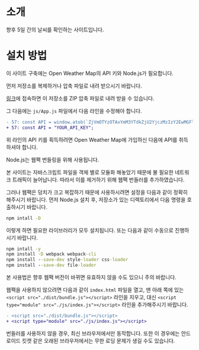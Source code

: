# 소개
향후 5일 간의 날씨를 확인하는 사이트입니다. 

# 설치 방법
이 사이트 구축에는 Open Weather Map의 API 키와 Node.js가 필요합니다. 

먼저 저장소를 복제하거나 압축 파일로 내려 받으시기 바랍니다.

<a href="https://minhaskamal.github.io/DownGit/#/home?url=https://github.com/biud436/biud436.github.com/tree/master/weather">링크</a>에 접속하면 이 저장소를 ZIP 압축 파일로 내려 받을 수 있습니다.

그 다음에는 ```js/App.js``` 파일에서 다음 라인을 수정해야 합니다.

```diff
- 57: const API = window.atob(`ZjVmOTYzOTAxYmM3YTdkZjU2YjczMzIzY2EwMGFlNDc=`);
+ 57: const API = "YOUR_API_KEY";
```

위 라인의 API 키를 획득하려면 Open Weather Map에 가입하신 다음에 API를 취득하셔야 합니다.

Node.js는 웹팩 번들링을 위해 사용됩니다.

본 사이트는 자바스크립트 파일을 객체 별로 모듈화 해놓았기 때문에 불 필요한 네트워크 트래픽이 늘어납니다. 따라서 이를 제거하기 위해 웹팩 번들러를 추가하였습니다.

그러나 웹팩은 덩치가 크고 복잡하기 때문에 사용하시려면 설정을 다음과 같이 정확히 해주시기 바랍니다. 먼저 Node.js 설치 후, 저장소가 있는 디렉토리에서 다음 명령을 호출하시기 바랍니다.

```bat
npm intall -D
```

이렇게 하면 필요한 라이브러리가 모두 설치됩니다. 또는 다음과 같이 수동으로 진행하시기 바랍니다.

```bat
npm intall -y
npm install -D webpack webpack-cli
npm install --save-dev style-loader css-loader
npm install --save-dev file-loader
```

본 사용법은 향후 웹팩 버전이 바뀌면 유효하지 않을 수도 있으니 주의 바랍니다.

웹팩을 사용하지 않으려면 다음과 같이 ```index.html``` 파일을 열고, 맨 아래 쪽에 있는 ```<script src="./dist/bundle.js"></script>``` 라인을 지우고, 대신 ```<script type="module" src="./js/index.js"></script>``` 라인을 추가해주시기 바랍니다.

```diff
- <script src="./dist/bundle.js"></script>
+ <script type="module" src="./js/index.js"></script>
```

번들러를 사용하지 않을 경우, 최신 브라우저에서만 동작합니다. 또한 이 경우에는 안드로이드 킷캣 같은 오래된 브라우저에서는 무한 로딩 문제가 생길 수도 있습니다. 
